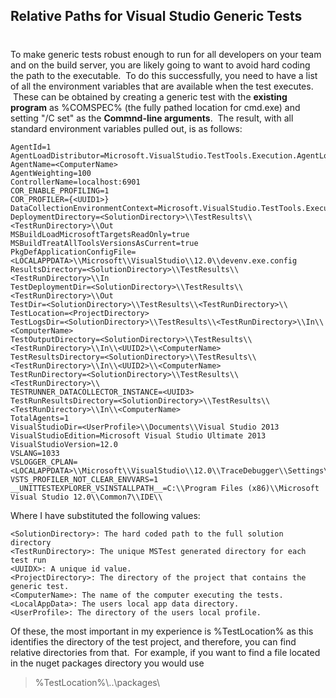 

## Relative Paths for Visual Studio Generic Tests
#
To make generic tests robust enough to run for all developers on your team and on the build server, you are likely going to want to avoid hard coding the path to the executable.  To do this successfully, you need to have a list of all the environment variables that are available when the test executes.  These can be obtained by creating a generic test with the **existing program** as %COMSPEC% (the fully pathed location for cmd.exe) and setting "/C set" as the **Commnd-line arguments**.  The result, with all standard environment variables pulled out, is as follows:

```
AgentId=1
AgentLoadDistributor=Microsoft.VisualStudio.TestTools.Execution.AgentLoadDistributor
AgentName=<ComputerName>
AgentWeighting=100
ControllerName=localhost:6901
COR_ENABLE_PROFILING=1
COR_PROFILER={<UUID1>}
DataCollectionEnvironmentContext=Microsoft.VisualStudio.TestTools.Execution.DataCollectionEnvironmentContext
DeploymentDirectory=<SolutionDirectory>\\TestResults\\<TestRunDirectory>\\Out
MSBuildLoadMicrosoftTargetsReadOnly=true
MSBuildTreatAllToolsVersionsAsCurrent=true
PkgDefApplicationConfigFile=<LOCALAPPDATA>\\Microsoft\\VisualStudio\\12.0\\devenv.exe.config
ResultsDirectory=<SolutionDirectory>\\TestResults\\<TestRunDirectory>\\In
TestDeploymentDir=<SolutionDirectory>\\TestResults\\<TestRunDirectory>\\Out
TestDir=<SolutionDirectory>\\TestResults\\<TestRunDirectory>\\
TestLocation=<ProjectDirectory>
TestLogsDir=<SolutionDirectory>\\TestResults\\<TestRunDirectory>\\In\\<ComputerName>
TestOutputDirectory=<SolutionDirectory>\\TestResults\\<TestRunDirectory>\\In\\<UUID2>\\<ComputerName>
TestResultsDirectory=<SolutionDirectory>\\TestResults\\<TestRunDirectory>\\In\\<UUID2>\\<ComputerName>
TestRunDirectory=<SolutionDirectory>\\TestResults\\<TestRunDirectory>\\
TESTRUNNER_DATACOLLECTOR_INSTANCE=<UUID3>
TestRunResultsDirectory=<SolutionDirectory>\\TestResults\\<TestRunDirectory>\\In\\<ComputerName>
TotalAgents=1
VisualStudioDir=<UserProfile>\\Documents\\Visual Studio 2013
VisualStudioEdition=Microsoft Visual Studio Ultimate 2013
VisualStudioVersion=12.0
VSLANG=1033
VSLOGGER_CPLAN=<LOCALAPPDATA>\\Microsoft\\VisualStudio\\12.0\\TraceDebugger\\Settings\\qorgnywy.n4l
VSTS_PROFILER_NOT_CLEAR_ENVVARS=1
__UNITTESTEXPLORER_VSINSTALLPATH__=C:\\Program Files (x86)\\Microsoft Visual Studio 12.0\\Common7\\IDE\\
```

Where I have substituted the following values:

```
<SolutionDirectory>: The hard coded path to the full solution directory
<TestRunDirectory>: The unique MSTest generated directory for each test run
<UUIDX>: A unique id value.
<ProjectDirectory>: The directory of the project that contains the generic test.
<ComputerName>: The name of the computer executing the tests.
<LocalAppData>: The users local app data directory.
<UserProfile>: The directory of the users local profile.
```

Of these, the most important in my experience is %TestLocation% as this identifies the directory of the test project, and therefore, you can find relative directories from that.  For example, if you want to find a file located in the nuget packages directory you would use

> %TestLocation%\\..\\packages\\
